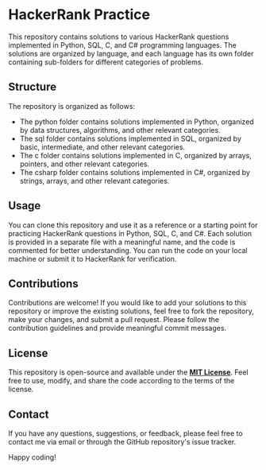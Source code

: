 # HackerRank Practice
This repository contains solutions to various HackerRank questions implemented in Python, SQL, C, and C# programming languages. The solutions are organized by language, and each language has its own folder containing sub-folders for different categories of problems.

## Structure
The repository is organized as follows:
- The python folder contains solutions implemented in Python, organized by data structures, algorithms, and other relevant categories.
- The sql folder contains solutions implemented in SQL, organized by basic, intermediate, and other relevant categories.
- The c folder contains solutions implemented in C, organized by arrays, pointers, and other relevant categories.
- The csharp folder contains solutions implemented in C#, organized by strings, arrays, and other relevant categories.

## Usage
You can clone this repository and use it as a reference or a starting point for practicing HackerRank questions in Python, SQL, C, and C#. Each solution is provided in a separate file with a meaningful name, and the code is commented for better understanding. You can run the code on your local machine or submit it to HackerRank for verification.

## Contributions
Contributions are welcome! If you would like to add your solutions to this repository or improve the existing solutions, feel free to fork the repository, make your changes, and submit a pull request. Please follow the contribution guidelines and provide meaningful commit messages.

## License
This repository is open-source and available under the **[MIT License](https://mit-license.org/)**. Feel free to use, modify, and share the code according to the terms of the license.

## Contact
If you have any questions, suggestions, or feedback, please feel free to contact me via email or through the GitHub repository's issue tracker.

Happy coding!